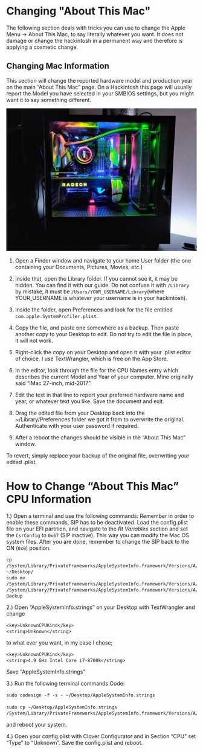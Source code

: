 # Changing "About This Mac"

The following section deals with tricks you can use to change the Apple Menu -> About This Mac, to say literally whatever you want. It does not damage or change the hackintosh in a permanent way and therefore is applying a cosmetic change.

## Changing Mac Information

This section will change the reported hardware model and production year on the main “About This Mac” page. On a Hackintosh this page will usually report the Model you have selected in your SMBIOS settings, but you might want it to say something different. 

![](Pictures/IMG_20190209_184557.jpg)

1) Open a Finder window and navigate to your home User folder (the one containing your Documents, Pictures, Movies, etc.)

2) Inside that, open the Library folder. If you cannot see it, it may be hidden. You can find it with our guide. Do not confuse it with `/Library` by mistake, it must be `/Users/YOUR_USERNAME/Library`(where YOUR_USERNAME is whatever your username is in your hackintosh).

3) Inside the folder, open Preferences and look for the file entitled `com.apple.SystemProfiler.plist`.

4) Copy the file, and paste one somewhere as a backup. Then paste another copy to your Desktop to edit. Do not try to edit the file in place, it will not work.

5) Right-click the copy on your Desktop and open it with your .plist editor of choice. I use TextWrangler, which is free on the App Store.

6) In the editor, look through the file for the CPU Names entry which describes the current Model and Year of your computer. Mine originally said “iMac 27-inch, mid-2017”.

7) Edit the text in that line to report your preferred hardware name and year, or whatever text you like. Save the document and exit.

8) Drag the edited file from your Desktop back into the ~/Library/Preferences folder we got it from to overwrite the original. Authenticate with your user password if required.

9) After a reboot the changes should be visible in the “About This Mac” window.

To revert, simply replace your backup of the original file, overwriting your edited .plist.


# How to Change “About This Mac” CPU Information

1.) Open a terminal and use the following commands:
Remember in order to enable these commands, SIP has to be deactivated. Load the config.plist file on your EFI partition, and navigate to the *Rt Variables* section and set the `CsrConfig` to `0x67` (SIP inactive).  This way you can modify the Mac OS system files. After you are done, remember to change the SIP back to the ON (`0x0`) position.

```
cp /System/Library/PrivateFrameworks/AppleSystemInfo.framework/Versions/A/Resources/English.lproj/AppleSystemInfo.strings ~/Desktop/
sudo mv /System/Library/PrivateFrameworks/AppleSystemInfo.framework/Versions/A/Resources/English.lproj/AppleSystemInfo.strings /System/Library/PrivateFrameworks/AppleSystemInfo.framework/Versions/A/Resources/English.lproj/AppleSystemInfo.strings-Backup
```

2.) Open “AppleSystemInfo.strings” on your Desktop with TextWrangler and change
```
<key>UnknownCPUKind</key>
<string>Unknown</string>
```
to what ever you want, in my case I chose;

```
<key>UnknownCPUKind</key>
<string>4.9 GHz Intel Core i7-8700k</string>
```
Save “AppleSystemInfo.strings”

3.) Run the following terminal commands:Code:
```
sudo codesign -f -s - ~/Desktop/AppleSystemInfo.strings

sudo cp ~/Desktop/AppleSystemInfo.strings /System/Library/PrivateFrameworks/AppleSystemInfo.framework/Versions/A/Resources/English.lproj/
```
and reboot your system.

4.) Open your config.plist with Clover Configurator and in Section “CPU” set “Type” to “Unknown”. Save the config.plist and reboot.
